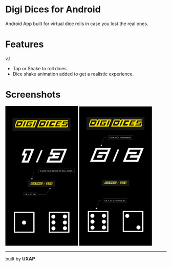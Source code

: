 # Digi Dices for Android
Android App built for virtual dice rolls in case you lost the real ones.

# Features
v.1
- Tap or Shake to roll dices.
- Dice shake animation added to get a realistic experience.

# Screenshots
<img src="https://github.com/uxapbuilds/DigiDices/blob/master/Screenshots/P1.jpg"  width="45%"></img> 
<img src="https://github.com/uxapbuilds/DigiDices/blob/master/Screenshots/P2.jpg"  width="45%"></img>

----
built by <b>UXAP</b>
